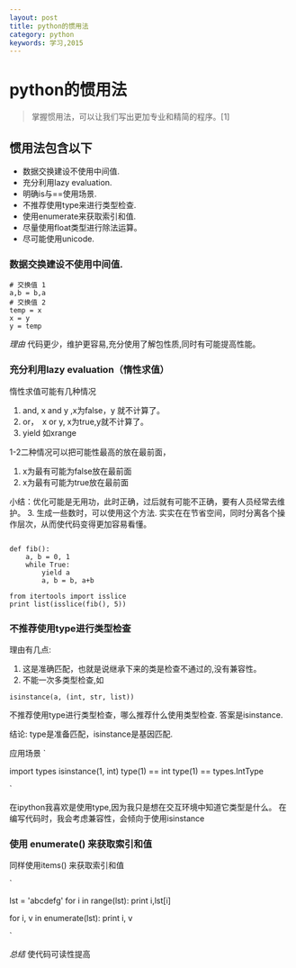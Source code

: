 ```yaml
---
layout: post
title: python的惯用法
category: python
keywords: 学习,2015
---
```


# python的惯用法

> 掌握惯用法，可以让我们写出更加专业和精简的程序。[1]

## 惯用法包含以下

+ 数据交换建设不使用中间值.
+ 充分利用lazy evaluation.
+ 明确is与==使用场景.
+ 不推荐使用type来进行类型检查.
+ 使用enumerate来获取索引和值.
+ 尽量使用float类型进行除法运算。
+ 尽可能使用unicode.


### 数据交换建设不使用中间值.
```
# 交换值 1
a,b = b,a
# 交换值 2
temp = x
x = y
y = temp

```
*理由*
代码更少，维护更容易,充分使用了解包性质,同时有可能提高性能。

### 充分利用lazy evaluation（惰性求值）
惰性求值可能有几种情况

1. and, x and y ,x为false，y 就不计算了。
2. or，　x or y, x为true,y就不计算了。
3. yield 如xrange

1-2二种情况可以把可能性最高的放在最前面，
1. x为最有可能为false放在最前面
2. x为最有可能为true放在最前面

小结：优化可能是无用功，此时正确，过后就有可能不正确，要有人员经常去维护。
3. 生成一些数时，可以使用这个方法.
实实在在节省空间，同时分离各个操作层次，从而使代码变得更加容易看懂。

```

def fib():
    a, b = 0, 1
    while True:
        yield a
        a, b = b, a+b

from itertools import isslice
print list(isslice(fib(), 5))
```

### 不推荐使用type进行类型检查

理由有几点:
1. 这是准确匹配，也就是说继承下来的类是检查不通过的,没有兼容性。
2. 不能一次多类型检查,如

`
    isinstance(a, (int, str, list))
`

不推荐使用type进行类型检查，哪么推荐什么使用类型检查.
答案是isinstance.

结论: type是准备匹配，isinstance是基因匹配.


应用场景
`

import types
isinstance(1, int)
type(1) == int
type(1) == types.IntType


`

在ipython我喜欢是使用type,因为我只是想在交互环境中知道它类型是什么。
在编写代码时，我会考虑兼容性，会倾向于使用isinstance

### 使用 enumerate() 来获取索引和值
同样使用items() 来获取索引和值

`

lst = 'abcdefg'
for i in range(lst):
    print i,lst[i]

for i, v in enumerate(lst):
    print i, v

`

*总结*
使代码可读性提高

